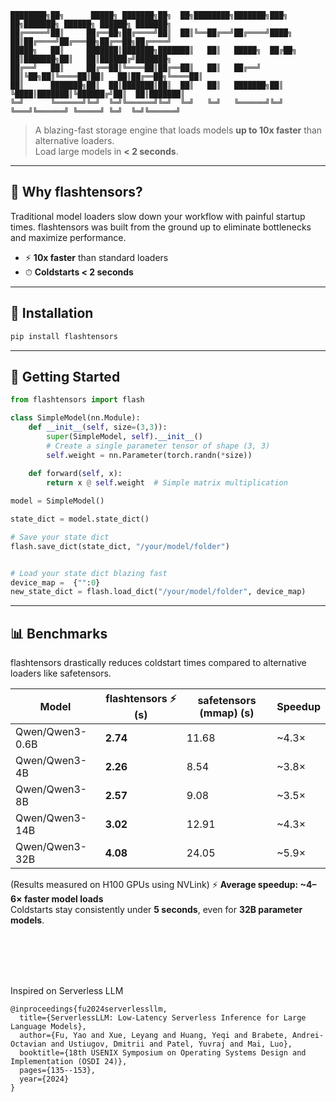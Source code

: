 ```
████████╗██╗      █████╗ ███████╗██╗  ██╗████████╗███████╗███╗   ██╗███████╗ ██████╗ ██████╗ ███████╗
██╔═════╝██║     ██╔══██╗██╔════╝██║  ██║╚══██╔══╝██╔════╝████╗  ██║██╔════╝██╔═══██╗██╔══██╗██╔════╝
█████╗   ██║     ███████║███████╗███████║   ██║   █████╗  ██╔██╗ ██║███████╗██║   ██║██████╔╝███████╗
██╔══╝   ██║     ██╔══██║╚════██║██╔══██║   ██║   ██╔══╝  ██║╚██╗██║╚════██║██║   ██║██╔══██╗╚════██║
██║      ███████╗██║  ██║███████║██║  ██║   ██║   ███████╗██║ ╚████║███████║╚██████╔╝██║  ██║███████║
╚═╝      ╚══════╝╚═╝  ╚═╝╚══════╝╚═╝  ╚═╝   ╚═╝   ╚══════╝╚═╝  ╚═══╝╚══════╝ ╚═════╝ ╚═╝  ╚═╝╚══════╝

```

> A blazing-fast storage engine that loads models **up to 10x faster** than alternative loaders.  
> Load large models in **< 2 seconds**.  

---



## 🚀 Why flashtensors?  

Traditional model loaders slow down your workflow with painful startup times. flashtensors was built from the ground up to eliminate bottlenecks and maximize performance.  

- ⚡ **10x faster** than standard loaders  
- ⏱ **Coldstarts < 2 seconds** 

---



## 🔧 Installation  

```bash
pip install flashtensors
```

---

## 🔧 Getting Started  

``` Python
from flashtensors import flash

class SimpleModel(nn.Module):
    def __init__(self, size=(3,3)):
        super(SimpleModel, self).__init__()
        # Create a single parameter tensor of shape (3, 3)
        self.weight = nn.Parameter(torch.randn(*size))
        
    def forward(self, x):
        return x @ self.weight  # Simple matrix multiplication

model = SimpleModel()

state_dict = model.state_dict()

# Save your state dict
flash.save_dict(state_dict, "/your/model/folder")


# Load your state dict blazing fast
device_map =  {"":0}
new_state_dict = flash.load_dict("/your/model/folder", device_map)

```

---


## 📊 Benchmarks  

flashtensors drastically reduces coldstart times compared to alternative loaders like safetensors.  

| Model            | flashtensors ⚡ (s) | safetensors (mmap) (s) | Speedup |
|------------------|------------|----------|---------|
| Qwen/Qwen3-0.6B  | **2.74**   | 11.68    | ~4.3×   |
| Qwen/Qwen3-4B    | **2.26**   | 8.54     | ~3.8×   |
| Qwen/Qwen3-8B    | **2.57**   | 9.08     | ~3.5×   |
| Qwen/Qwen3-14B   | **3.02**   | 12.91    | ~4.3×   |
| Qwen/Qwen3-32B   | **4.08**   | 24.05    | ~5.9×   |

(Results measured on H100 GPUs using NVLink)
⚡ **Average speedup: ~4–6× faster model loads**  
Coldstarts stay consistently under **5 seconds**, even for **32B parameter models**.  

<br>
<br>
<br>
<br>

Inspired on Serverless LLM
```
@inproceedings{fu2024serverlessllm,
  title={ServerlessLLM: Low-Latency Serverless Inference for Large Language Models},
  author={Fu, Yao and Xue, Leyang and Huang, Yeqi and Brabete, Andrei-Octavian and Ustiugov, Dmitrii and Patel, Yuvraj and Mai, Luo},
  booktitle={18th USENIX Symposium on Operating Systems Design and Implementation (OSDI 24)},
  pages={135--153},
  year={2024}
}
```
